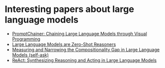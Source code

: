 # Interesting papers about large language models

- [PromptChainer: Chaining Large Language Models through Visual Programming](https://arxiv.org/abs/2203.06566)
- [Large Language Models are Zero-Shot Reasoners](https://arxiv.org/pdf/2205.11916.pdf)
- [Measuring and Narrowing the Compositionality Gap in Large Language Models (self-ask)](https://ofir.io/self-ask.pdf)
- [ReAct: Synthesizing Reasoning and Acting in Large Language Models](https://arxiv.org/abs/2210.03629)
